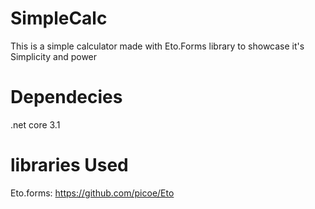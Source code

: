 # SimpleCalc
This is a simple calculator made with Eto.Forms library to showcase it's Simplicity and power
# Dependecies
.net core 3.1
# libraries Used
Eto.forms: https://github.com/picoe/Eto 

